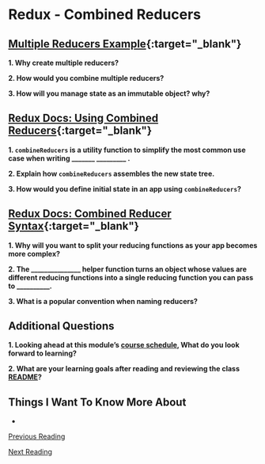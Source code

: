 # Redux - Combined Reducers

## [Multiple Reducers Example](https://www.youtube.com/watch?v=gBER4Or86hE){:target="_blank"}

**1. Why create multiple reducers?**

**2. How would you combine multiple reducers?**

**3. How will you manage state as an immutable object?  why?**

## [Redux Docs: Using Combined Reducers](https://redux.js.org/recipes/structuring-reducers/using-combinereducers/){:target="_blank"}

**1. `combineReducers` is a utility function to simplify the most common use case when writing _______ _________ .**

**2. Explain how `combineReducers` assembles the new state tree.**

**3. How would you define initial state in an app using `combineReducers`?**

## [Redux Docs: Combined Reducer Syntax](https://redux.js.org/api/combinereducers/){:target="_blank"}

**1. Why will you want to split your reducing functions as your app becomes more complex?**

**2. The _______________ helper function turns an object whose values are different reducing functions into a single reducing function you can pass to __________.**

**3. What is a popular convention when naming reducers?**

## Additional Questions

**1. Looking ahead at this module’s [course schedule](https://codefellows.github.io/code-401-javascript-guide/curriculum/#module-7), What do you look forward to learning?**


**2. What are your learning goals after reading and reviewing the class [README](https://codefellows.github.io/code-401-javascript-guide/curriculum/)?**

## Things I Want To Know More About

-

[Previous Reading](./class-36.md)

[Next Reading](./class-38.md)
